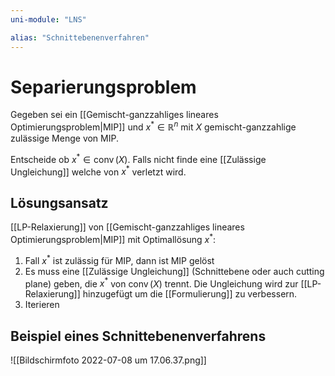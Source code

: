 ```yaml
---
uni-module: "LNS"

alias: "Schnittebenenverfahren"
---
```


# Separierungsproblem

Gegeben sei ein [[Gemischt-ganzzahliges lineares Optimierungsproblem|MIP]] und $x^*\in\mathbb{R}^n$ mit $X$ gemischt-ganzzahlige zulässige Menge von MIP.

Entscheide ob $x^*\in\operatorname{conv}(X)$.
Falls nicht finde eine [[Zulässige Ungleichung]] welche von $x^*$ verletzt wird.

## Lösungsansatz

[[LP-Relaxierung]] von [[Gemischt-ganzzahliges lineares Optimierungsproblem|MIP]] mit Optimallösung $x^*$:

1. Fall $x^*$ ist zulässig für MIP, dann ist MIP gelöst
2. Es muss eine [[Zulässige Ungleichung]] (Schnittebene oder auch cutting plane) geben, die $x^*$ von $\operatorname{conv}(X)$ trennt. Die Ungleichung wird zur [[LP-Relaxierung]] hinzugefügt um die [[Formulierung]] zu verbessern.
3. Iterieren

## Beispiel eines Schnittebenenverfahrens

![[Bildschirmfoto 2022-07-08 um 17.06.37.png]]
